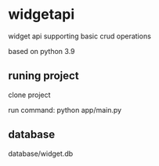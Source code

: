 # widgetapi
widget api supporting basic crud operations 

based on python 3.9

## runing project

clone project

run command:
python app/main.py

## database
database/widget.db



